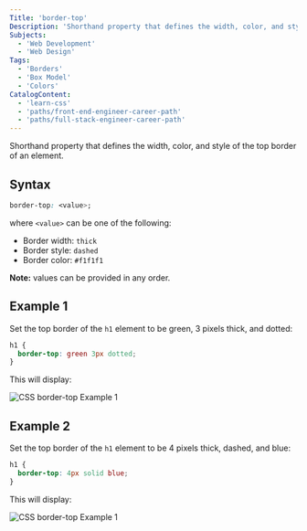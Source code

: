 ```yaml
---
Title: 'border-top'
Description: 'Shorthand property that defines the width, color, and style of the top border of an element.'
Subjects:
  - 'Web Development'
  - 'Web Design'
Tags:
  - 'Borders'
  - 'Box Model'
  - 'Colors'
CatalogContent:
  - 'learn-css'
  - 'paths/front-end-engineer-career-path'
  - 'paths/full-stack-engineer-career-path'
---
```


Shorthand property that defines the width, color, and style of the top border of an element.

## Syntax

```css
border-top: <value>;
```

where `<value>` can be one of the following:

- Border width: `thick`
- Border style: `dashed`
- Border color: `#f1f1f1`

**Note:** values can be provided in any order.

## Example 1

Set the top border of the `h1` element to be green, 3 pixels thick, and dotted:

```css
h1 {
  border-top: green 3px dotted;
}
```

This will display:

![CSS border-top Example 1](https://raw.githubusercontent.com/Codecademy/docs/main/media/border-top-example-1.png)

## Example 2

Set the top border of the `h1` element to be 4 pixels thick, dashed, and blue:

```css
h1 {
  border-top: 4px solid blue;
}
```

This will display:

![CSS border-top Example 1](https://raw.githubusercontent.com/Codecademy/docs/main/media/border-top-example-2.png)
